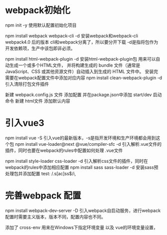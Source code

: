 # webpack初始化
npm init -y 使用默认配置初始化项目

npm install webpack webpack-cli -d 安装webpack和webpack-cli webpack4.0 后的版本 cli和webpack分离了，所以要分开下载 
    -d是指将包作为开发依赖项，生产中该包即非必须。

npm install html-webpack-plugin -d  安装html-webpack-plugin包 用来可以自动生成一个或多个HTML文件，
    并将构建生成的 bundle 文件（通常是 JavaScript、CSS 或其他资源文件）自动插入到生成的 HTML 文件中。
    安装完 需要在webpack配置文件中添加对应内容
npm install clean-webpack-plugin -d 引入清除打包文件插件

新建 webpack.config.js 文件 添加配置 并在package.json中添加 start/dev 启动命令
新建 html文件 添加默认内容

# 引入vue3
npm install vue -S 引入vue的最新版本，-s是指开发环境和生产环境都会用到这个包
npm install vue-loader@next @vue/compiler-sfc -d 引入解析.vue文件的插件，同时也要在webpack的rules中配置如何处理 .vue文件

npm install style-loader css-loader -d 引入解析css文件的插件，同时在webpack的rules中添加相应配置
npm install sass sass-loader -d 安装sass预处理包并添加配置  test: /\.s[ac]ss$/i,

# 完善webpack 配置
npm install webpack-dev-server -D 引入webpack自启动服务，进行webpack配置时需要主义版本，版本不同，配置内容也不同。

添加了 cross-env 用来在Windows下指定环境变量 以及 vue的环境变量设置，

